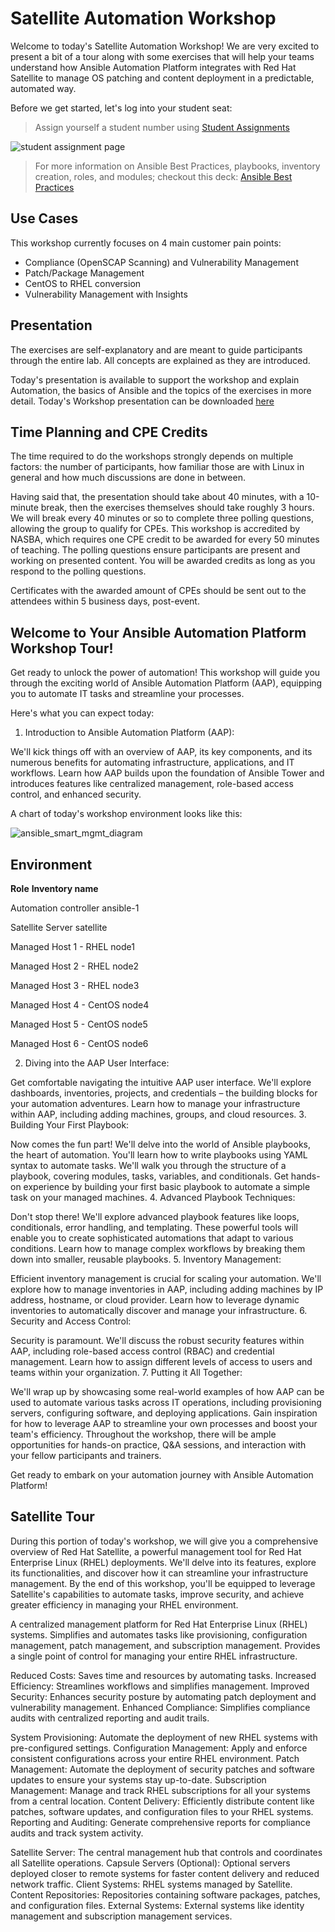 # Satellite Automation Workshop
Welcome to today's Satellite Automation Workshop! We are very excited to present a bit of a tour along with some exercises that will help your teams understand how Ansible Automation Platform integrates with Red Hat Satellite to manage OS patching and content deployment in a predictable, automated way. 


Before we get started, let's log into your student seat:

> Assign yourself a student number using [Student Assignments](https://aap2-april26test.lab-emergent360.com/#studentinfo)

![student assignment page](https://github.com/Emergent360/satautomation/assets/18014714/cffcfda9-2488-4fe9-b75b-8a935870d960)


> For more information on Ansible Best Practices, playbooks, inventory creation, roles, and modules; checkout this deck: [Ansible Best Practices](https://aap2.demoredhat.com/decks/ansible_best_practices.pdf) 



## **Use Cases** ##
This workshop currently focuses on 4 main customer pain points: 

- Compliance (OpenSCAP Scanning) and Vulnerability Management
- Patch/Package Management
- CentOS to RHEL conversion
- Vulnerability Management with Insights

## **Presentation** ##
The exercises are self-explanatory and are meant to guide participants through the entire lab. All concepts are explained as they are introduced. 

Today's presentation is available to support the workshop and explain Automation, the basics of Ansible and the topics of the exercises in more detail. Today's Workshop presentation can be downloaded [here](https://uploads-ssl.webflow.com/64dd02f7406bf2448a30e68f/662fdbc786abd010d11d18b8_Satellite%20Automation.pdf)

## **Time Planning and CPE Credits** ##
The time required to do the workshops strongly depends on multiple factors: the number of participants, how familiar those are with Linux in general and how much discussions are done in between.

Having said that, the presentation should take about 40 minutes, with a 10-minute break, then the exercises themselves should take roughly 3 hours. We will break every 40 minutes or so to complete three polling questions, allowing the group to qualify for CPEs. This workshop is accredited by NASBA, which requires one CPE credit to be awarded for every 50 minutes of teaching. The polling questions ensure participants are present and working on presented content. You will be awarded credits as long as you respond to the polling questions. 

Certificates with the awarded amount of CPEs should be sent out to the attendees within 5 business days, post-event. 

## **Welcome to Your Ansible Automation Platform Workshop Tour!**
Get ready to unlock the power of automation! This workshop will guide you through the exciting world of Ansible Automation Platform (AAP), equipping you to automate IT tasks and streamline your processes.

Here's what you can expect today:

1. Introduction to Ansible Automation Platform (AAP):

We'll kick things off with an overview of AAP, its key components, and its numerous benefits for automating infrastructure, applications, and IT workflows.
Learn how AAP builds upon the foundation of Ansible Tower and introduces features like centralized management, role-based access control, and enhanced security.

A chart of today's workshop environment looks like this:

![ansible_smart_mgmt_diagram](https://github.com/Emergent360/satautomation/assets/18014714/51aea489-b1f3-4d17-9696-3bc6802a18e2)

## **Environment** ##

**Role**	                        **Inventory name**

Automation controller	        ansible-1

Satellite Server	            satellite

Managed Host 1 - RHEL	        node1

Managed Host 2 - RHEL	        node2

Managed Host 3 - RHEL	        node3

Managed Host 4 - CentOS	      node4

Managed Host 5 - CentOS	      node5

Managed Host 6 - CentOS	      node6



2. Diving into the AAP User Interface:

Get comfortable navigating the intuitive AAP user interface. We'll explore dashboards, inventories, projects, and credentials – the building blocks for your automation adventures.
Learn how to manage your infrastructure within AAP, including adding machines, groups, and cloud resources.
3. Building Your First Playbook:

Now comes the fun part! We'll delve into the world of Ansible playbooks, the heart of automation. You'll learn how to write playbooks using YAML syntax to automate tasks.
We'll walk you through the structure of a playbook, covering modules, tasks, variables, and conditionals.
Get hands-on experience by building your first basic playbook to automate a simple task on your managed machines.
4. Advanced Playbook Techniques:

Don't stop there! We'll explore advanced playbook features like loops, conditionals, error handling, and templating. These powerful tools will enable you to create sophisticated automations that adapt to various conditions.
Learn how to manage complex workflows by breaking them down into smaller, reusable playbooks.
5. Inventory Management:

Efficient inventory management is crucial for scaling your automation. We'll explore how to manage inventories in AAP, including adding machines by IP address, hostname, or cloud provider.
Learn how to leverage dynamic inventories to automatically discover and manage your infrastructure.
6. Security and Access Control:

Security is paramount. We'll discuss the robust security features within AAP, including role-based access control (RBAC) and credential management.
Learn how to assign different levels of access to users and teams within your organization.
7. Putting it All Together:

We'll wrap up by showcasing some real-world examples of how AAP can be used to automate various tasks across IT operations, including provisioning servers, configuring software, and deploying applications.
Gain inspiration for how to leverage AAP to streamline your own processes and boost your team's efficiency.
Throughout the workshop, there will be ample opportunities for hands-on practice, Q&A sessions, and interaction with your fellow participants and trainers.

Get ready to embark on your automation journey with Ansible Automation Platform!



## **Satellite Tour**

During this portion of today's workshop, we will give you a comprehensive overview of Red Hat Satellite, a powerful management tool for Red Hat Enterprise Linux (RHEL) deployments. We'll delve into its features, explore its functionalities, and discover how it can streamline your infrastructure management.  By the end of this workshop, you'll be equipped to leverage Satellite's capabilities to automate tasks, improve security, and achieve greater efficiency in managing your RHEL environment.

A centralized management platform for Red Hat Enterprise Linux (RHEL) systems.
Simplifies and automates tasks like provisioning, configuration management, patch management, and subscription management.
Provides a single point of control for managing your entire RHEL infrastructure.

Reduced Costs: Saves time and resources by automating tasks.
Increased Efficiency: Streamlines workflows and simplifies management.
Improved Security: Enhances security posture by automating patch deployment and vulnerability management.
Enhanced Compliance: Simplifies compliance audits with centralized reporting and audit trails.

System Provisioning: Automate the deployment of new RHEL systems with pre-configured settings.
Configuration Management: Apply and enforce consistent configurations across your entire RHEL environment.
Patch Management: Automate the deployment of security patches and software updates to ensure your systems stay up-to-date.
Subscription Management: Manage and track RHEL subscriptions for all your systems from a central location.
Content Delivery: Efficiently distribute content like patches, software updates, and configuration files to your RHEL systems.
Reporting and Auditing: Generate comprehensive reports for compliance audits and track system activity.

Satellite Server: The central management hub that controls and coordinates all Satellite operations.
Capsule Servers (Optional): Optional servers deployed closer to remote systems for faster content delivery and reduced network traffic.
Client Systems: RHEL systems managed by Satellite.
Content Repositories: Repositories containing software packages, patches, and configuration files.
External Systems: External systems like identity management and subscription management services.

